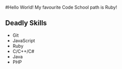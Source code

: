 #Hello World!
My favourite Code School path is Ruby!

## Deadly Skills
* Git
* JavaScript
* Ruby
* C/C++/C#
* Java
* PHP
